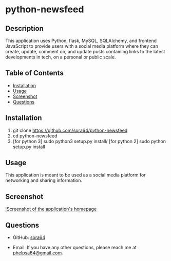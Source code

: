 # python-newsfeed

## Description

This application uses Python, flask, MySQL, SQLAlchemy, and frontend JavaScript to provide users with a social media platform where they can create, update, comment on, and update posts containing links to the latest developments in tech, on a personal or public scale.

## Table of Contents

- [Installation](#installation)
- [Usage](#usage)
- [Screenshot](#screnshot)
- [Questions](#questions)

## Installation

1. git clone https://github.com/sora64/python-newsfeed
2. cd python-newsfeed
3. [for python 3] sudo python3 setup.py install/ [for python 2] sudo python setup.py install

## Usage

This application is meant to be used as a social media platform for networking and sharing information.

## Screenshot
[!Screenshot of the application's homepage]()

## Questions

- GitHub: [sora64](https://github.com/sora64/)

- Email: If you have any other questions, please reach me at [phelpsa64@gmail.com](mailto:phelpsa64@gmail.com).
